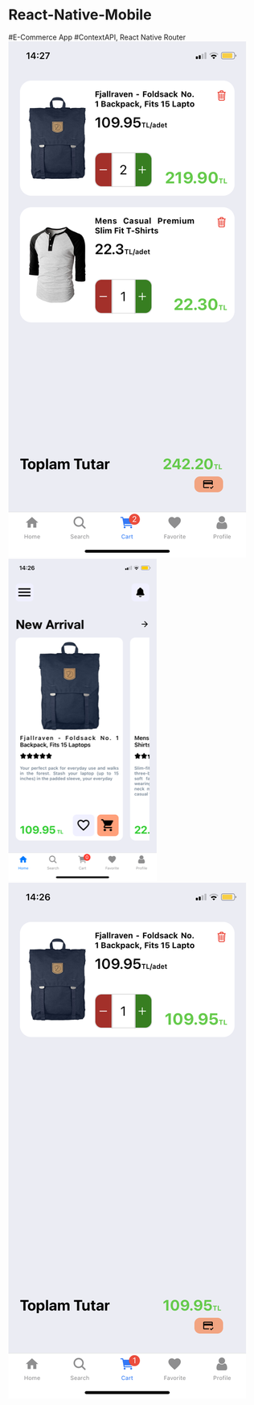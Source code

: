 # React-Native-Mobile
#E-Commerce App
#ContextAPI, React Native Router
![alt text](https://github.com/a-aksakal/React-Native-Mobile/blob/master/assets/Cart.PNG?raw=true)
![alt text](https://github.com/a-aksakal/React-Native-Mobile/blob/master/assets/HomePage1.PNG?raw=true)
![alt text](https://github.com/a-aksakal/React-Native-Mobile/blob/master/assets/Cart1.PNG?raw=true)
